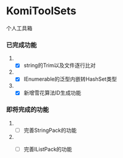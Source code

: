 # KomiToolSets
个人工具箱

### 已完成功能
  1. - [x] string的Trim以及文件逐行比对
  2. - [x] IEnumerable的泛型内嵌转HashSet类型
  3. - [x] 新增雪花算法ID生成功能
### 即将完成的功能
1. - [ ] 完善StringPack的功能
2. - [ ] 完善IListPack的功能

